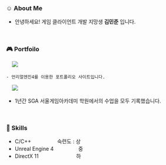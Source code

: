 ### :relaxed: About Me

- 안녕하세요! 게임 클라이언트 개발 지망생 **김민준** 입니다.

<br/>

### :video_game: Portfoilo
&nbsp;&nbsp;&nbsp;&nbsp;<a href="https://jooonkim.com/" target="_blank"><img src="https://img.shields.io/badge/언리얼 포트폴리오-7952B3?style=for-the-badge&logo=unrealengine&logoColor=white"/></a>

    - 언리얼엔진4를 이용한 포트폴리오 사이트입니다.

&nbsp;&nbsp;&nbsp;&nbsp;<a href="https://jooooon.notion.site/1a6945db289f43bf8ff18b0e869fad6d" target="_blank"><img src="https://img.shields.io/badge/공부기록-7952B3?style=for-the-badge&logo=notion&logoColor=white"/></a>

- 1년간 SGA 서울게임아카데미 학원에서의 수업을 모두 기록했습니다.
     
     
<br/>

### :stars: Skills
- C/C++ &nbsp;&nbsp;&nbsp;&nbsp;&nbsp;&nbsp;&nbsp;&nbsp;&nbsp;&nbsp;&nbsp;&nbsp;&nbsp;&nbsp;&nbsp;&nbsp;&nbsp;숙련도 : 상
- Unreal Engine 4 &nbsp;&nbsp;&nbsp;&nbsp;&nbsp;&nbsp;&nbsp;&nbsp;&nbsp;&nbsp;&nbsp;&nbsp;&nbsp;&nbsp;&nbsp;&nbsp;중
- DirectX 11 &nbsp;&nbsp;&nbsp;&nbsp;&nbsp;&nbsp;&nbsp;&nbsp;&nbsp;&nbsp;&nbsp;&nbsp;&nbsp;&nbsp;&nbsp;&nbsp;&nbsp;&nbsp;&nbsp;&nbsp;&nbsp;&nbsp;&nbsp;&nbsp;&nbsp;하
